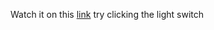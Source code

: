 Watch it on this [link](http://htmlpreview.github.io/?https://github.com/emanuel0497/emanuel0497.github.io/blob/a764855755fd46496d6314d5aba4a080b8e8fc69/index.html)
try clicking the light switch

